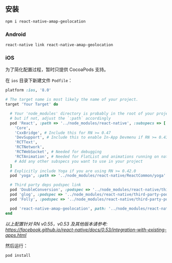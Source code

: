 ## 安装

```shell
npm i react-native-amap-geolocation
```

### Android

```shell
react-native link react-native-amap-geolocation
```

### iOS

为了简化配置过程，暂时只提供 CocoaPods 支持。

在 `ios` 目录下新建文件 `Podfile`：

```ruby
platform :ios, '8.0'

# The target name is most likely the name of your project.
target 'Your Target' do

  # Your 'node_modules' directory is probably in the root of your project,
  # but if not, adjust the `:path` accordingly
  pod 'React', :path => '../node_modules/react-native', :subspecs => [
    'Core',
    'CxxBridge', # Include this for RN >= 0.47
    'DevSupport', # Include this to enable In-App Devmenu if RN >= 0.43
    'RCTText',
    'RCTNetwork',
    'RCTWebSocket', # Needed for debugging
    'RCTAnimation', # Needed for FlatList and animations running on native UI thread
    # Add any other subspecs you want to use in your project
  ]
  # Explicitly include Yoga if you are using RN >= 0.42.0
  pod 'yoga', :path => '../node_modules/react-native/ReactCommon/yoga'

  # Third party deps podspec link
  pod 'DoubleConversion', :podspec => '../node_modules/react-native/third-party-podspecs/DoubleConversion.podspec'
  pod 'glog', :podspec => '../node_modules/react-native/third-party-podspecs/glog.podspec'
  pod 'Folly', :podspec => '../node_modules/react-native/third-party-podspecs/Folly.podspec'

  pod 'react-native-amap-geolocation', path: '../node_modules/react-native-amap-geolocation/lib/ios'
end
```

_以上配置针对 RN v0.55，v0.53 及其他版本请参考: https://facebook.github.io/react-native/docs/0.53/integration-with-existing-apps.html_

然后运行：

```shell
pod install
```
